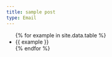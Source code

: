 ```yaml
---
title: sample post
type: Email
---
```


<ul>
{% for example in site.data.table %}
  <li>
      {{ example }}
  </li>
{% endfor %}
</ul>
